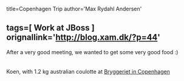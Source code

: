 title=Copenhagen Trip
author='Max Rydahl Andersen'

tags=[ Work at JBoss ]
orignallink='http://blog.xam.dk/?p=44'
---
<div><p>After a very good meeting, we wanted to get some very good food :)
<br><br><img src="http://coppermine.xam.dk/albums/wpw-20050503/IMG_0818.JPG" alt=""><br><br>
Koen, with 1.2 kg australian coulotte at <a href="http://www.bryggeriet.dk/apollo">Bryggeriet in Copenhagen</a></p></div>
